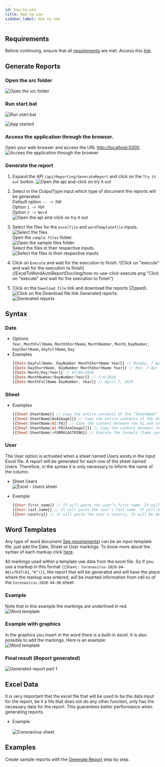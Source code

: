 ```yaml
---
id: how-to-use
title: How to use
sidebar_label: How to use
---
```


## Requirements

Before continuing, ensure that all [requirements](requirements.md) are met. Access this [link](requirements.md).

## Generate Reports

### Open the src folder

![Open the src folder](/ExcelToWordAutoReportDoc/img/how-to-use-open-src.png "Open the src folder")

### Run start.bat

![Run start.bat](/ExcelToWordAutoReportDoc/img/how-to-use-open-start.png "Run start.bat")

![App started](/ExcelToWordAutoReportDoc/img/how-to-use-app-started.png "App started")

### Access the application through the browser.

Open your web browser and access the URL [http://localhost:5000](http://localhost:5000).
![Access the application through the browser](/ExcelToWordAutoReportDoc/img/how-to-use-open-brower.png "Access the application through the browser")

### Generate the report

1. Expand the API `/api/Reporting/GenerateReport` and click on the `Try it out` button.
   ![Open the api and-click on try it out](/ExcelToWordAutoReportDoc/img/how-to-use-open-api-and-click-on-try.png "Open the api and-click on try it out")

1. Select in the OutputType input which type of document the reports will be generated.<br />
   Default option `-- -> PDF`<br />
   Option `1 -> PDF`<br />
   Option `2 -> Word`<br />
   ![Open the api and-click on try it out](/ExcelToWordAutoReportDoc/img/how-to-use-choose-the-format.png "Open the api and-click on try it out")

1. Select the files for the `excelfile` and `wordTemplatefile` inputs.
   ![Select the files](/ExcelToWordAutoReportDoc/img/how-to-use-select-the-files.png "Select the files")<br />
   Open the `sample files` folder.<br/>
   ![Open the sample files folder](/ExcelToWordAutoReportDoc/img/how-to-use-open-sample-files.png "Open the sample files folder")<br/>
   Select the files in their respective inputs.<br/>
   ![Select the files in their respective inputs](/ExcelToWordAutoReportDoc/img/how-to-use-selects-word-and-excel-files.png "Select the files in their respective inputs")

1. Click on `Execute` and wait for the execution to finish.
   ![Click on "execute" and wait for the execution to finish](/ExcelToWordAutoReportDoc/img/how-to-use-click-execute.png "Click on "execute" and wait for the execution to finish")

1. Click on the `Download file` link and download the reports (Zipped).
   ![Click on the Download file link ](/ExcelToWordAutoReportDoc/img/how-to-use-click-download-file.png "Click on the Download file link")
   Generated reports.<br/>
   ![Generated reports](/ExcelToWordAutoReportDoc/img/how-to-use-generated-files.png "Generated reports")<br/>

## Syntax

### Date

- Options<br/>
  `Year`, `MonthFullName`, `MonthShortName`, `MonthNumber`, `Month`, `DayNumber`, `DayShortName`, `DayFullName`, `Day`
- Examples<br/>
  ```javascript
  {{Date:DayFullName, DayNumber MonthShortName Year}} // Monday, 7 Apr 2020
  {{Date:DayShortName, DayNumber MonthShortName Year}} // Mon, 7 Apr 2020
  {{Date:Month/Day/Year}} // 07/04/2020
  {{Date:MonthNumber/DayNumber/Year}} // 7/4/2020
  {{Date:MonthFullName DayNumber, Year}} // April 7, 2020
  ```

### Sheet

- Examples<br/>
  ```javascript
  {{Sheet:SheetName}} // Copy the entire contents of the "SheetName" sheet and paste it into the report.
  {{Sheet:SheetName[AsAImage]}} // Copy the entire contents of the sheet "SheetName" and paste it as an image in the report.
  {{Sheet:SheetName|A1:F8}} // Copy the content between row A1 and column F8 of the sheet "SheetName" and paste it into the report.
  {{Sheet:SheetName|A1:F8[AsAImage]]}} // Copy the content between row A1 and column F8 of the sheet "SheetName" and paste it as an image in the report.
  {{Sheet:SheetName|=FORMULASTRING}} // Execute the formula (Same syntax as excel) and paste it into the report
  ```

### User

The User option is activated when a sheet named Users exists in the input Excel file. A report will be generated for each row of the sheet named Users.
Therefore, in the syntax it is only necessary to inform the name of the column.

- Sheet Users<br />
  ![Excel - Users sheet](/ExcelToWordAutoReportDoc/img/how-to-use-excel-user-sheet.png "Excel - Users sheet")

- Example<br/>
  ```javascript
  {{User:first_name}} // It will paste the user's first name. It will be done with each report (4 reports).
  {{User:last_name}} // It will paste the user's last name. It will be done with each report (4 reports)
  {{User:country}} // It will paste the user's country. It will be done with each report (4 reports)
  ```

## Word Templates

Any type of word document [See requirements](requirements.md)) can be an input template file, just add the Date, Sheet or User markings. To know more about the syntax of each markup click [here](#syntax).

All markings used within a template use data from the excel file. So if you use a markup in this format `{{Sheet: Coronavirus-2020-04-06|=TEXT(A1,"0")}}`, the report that will be generated and will have the place where the markup was entered, will be inserted information from cell `A1` of the `Coronavirus-2020-04-06` sheet.

### Example

Note that in this example the markings are underlined in red.<br />
![Word template](/ExcelToWordAutoReportDoc/img/how-to-use-word-template.png "Word template")

### Example with graphics

In the graphics you insert in the word there is a built-in excel. It is also possible to add the markings. Here is an example:<br />
![Word template](/ExcelToWordAutoReportDoc/img/how-to-use-add-data-in-charts.png "Word template")

### Final result (Report generated)

![Generated report part 1](/ExcelToWordAutoReportDoc/img/how-to-use-generated-file-part-1.png "Generated report part 1")

## Excel Data

It is very important that the excel file that will be used to be the data input for the report, be it a file that does not do any other function, only has the necessary data for the report. This guarantees better performance when generating reports.<br />

- Example<br /><br />
  ![Coronavirus sheet](/ExcelToWordAutoReportDoc/img/how-to-use-excel-coronavirus-sheet.png "Coronavirus sheet")

## Examples

Create sample reports with the [Generate Report](#generate-reports) step by step.
